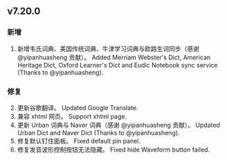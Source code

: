 ## v7.20.0

### 新增

1. 新增韦氏词典、美国传统词典、牛津学习词典与欧路生词同步（感谢 @yipanhuasheng 贡献）。
   Added Merriam Webster's Dict, American Heritage Dict, Oxford Learner's Dict and Eudic Notebook sync service (Thanks to @yipanhuasheng).

### 修复

2. 更新谷歌翻译。
   Updated Google Translate.
3. 兼容 xhtml 网页。
   Support xhtml page.
4. 更新 Urban 词典与 Naver 词典（感谢 @yipanhuasheng 贡献）。
   Updated Urban Dict and Naver Dict (Thanks to @yipanhuasheng).
5. 修复默认钉住面板。
   Fixed default pin panel.
6. 修复发音波形控制按钮无法隐藏。
   Fixed hide Waveform button failed.

